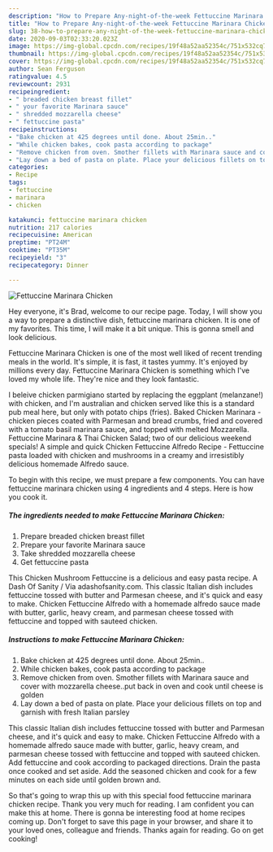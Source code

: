 ```yaml
---
description: "How to Prepare Any-night-of-the-week Fettuccine Marinara Chicken"
title: "How to Prepare Any-night-of-the-week Fettuccine Marinara Chicken"
slug: 38-how-to-prepare-any-night-of-the-week-fettuccine-marinara-chicken
date: 2020-09-03T02:33:20.023Z
image: https://img-global.cpcdn.com/recipes/19f48a52aa52354c/751x532cq70/fettuccine-marinara-chicken-recipe-main-photo.jpg
thumbnail: https://img-global.cpcdn.com/recipes/19f48a52aa52354c/751x532cq70/fettuccine-marinara-chicken-recipe-main-photo.jpg
cover: https://img-global.cpcdn.com/recipes/19f48a52aa52354c/751x532cq70/fettuccine-marinara-chicken-recipe-main-photo.jpg
author: Sean Ferguson
ratingvalue: 4.5
reviewcount: 2931
recipeingredient:
- " breaded chicken breast fillet"
- " your favorite Marinara sauce"
- " shredded mozzarella cheese"
- " fettuccine pasta"
recipeinstructions:
- "Bake chicken at 425 degrees until done. About 25min.."
- "While chicken bakes, cook pasta according to package"
- "Remove chicken from oven. Smother fillets with Marinara sauce and cover with mozzarella cheese..put back in oven and cook until cheese is golden"
- "Lay down a bed of pasta on plate. Place your delicious fillets on top and garnish with fresh Italian parsley"
categories:
- Recipe
tags:
- fettuccine
- marinara
- chicken

katakunci: fettuccine marinara chicken 
nutrition: 217 calories
recipecuisine: American
preptime: "PT24M"
cooktime: "PT35M"
recipeyield: "3"
recipecategory: Dinner

---
```



![Fettuccine Marinara Chicken](https://img-global.cpcdn.com/recipes/19f48a52aa52354c/751x532cq70/fettuccine-marinara-chicken-recipe-main-photo.jpg)

Hey everyone, it's Brad, welcome to our recipe page. Today, I will show you a way to prepare a distinctive dish, fettuccine marinara chicken. It is one of my favorites. This time, I will make it a bit unique. This is gonna smell and look delicious.

Fettuccine Marinara Chicken is one of the most well liked of recent trending meals in the world. It's simple, it is fast, it tastes yummy. It's enjoyed by millions every day. Fettuccine Marinara Chicken is something which I've loved my whole life. They're nice and they look fantastic.

I beleive chicken parmigiano started by replacing the eggplant (melanzane!) with chicken, and I&#39;m australian and chicken served like this is a standard pub meal here, but only with potato chips (fries). Baked Chicken Marinara - chicken pieces coated with Parmesan and bread crumbs, fried and covered with a tomato basil marinara sauce, and topped with melted Mozzarella. Fettuccine Marinara &amp; Thai Chicken Salad; two of our delicious weekend specials! A simple and quick Chicken Fettuccine Alfredo Recipe - Fettuccine pasta loaded with chicken and mushrooms in a creamy and irresistibly delicious homemade Alfredo sauce.


To begin with this recipe, we must prepare a few components. You can have fettuccine marinara chicken using 4 ingredients and 4 steps. Here is how you cook it.

<!--inarticleads1-->

##### The ingredients needed to make Fettuccine Marinara Chicken:

1. Prepare  breaded chicken breast fillet
1. Prepare  your favorite Marinara sauce
1. Take  shredded mozzarella cheese
1. Get  fettuccine pasta


This Chicken Mushroom Fettuccine is a delicious and easy pasta recipe. A Dash Of Sanity / Via adashofsanity.com. This classic Italian dish includes fettuccine tossed with butter and Parmesan cheese, and it&#39;s quick and easy to make. Chicken Fettuccine Alfredo with a homemade alfredo sauce made with butter, garlic, heavy cream, and parmesan cheese tossed with fettuccine and topped with sauteed chicken. 

<!--inarticleads2-->

##### Instructions to make Fettuccine Marinara Chicken:

1. Bake chicken at 425 degrees until done. About 25min..
1. While chicken bakes, cook pasta according to package
1. Remove chicken from oven. Smother fillets with Marinara sauce and cover with mozzarella cheese..put back in oven and cook until cheese is golden
1. Lay down a bed of pasta on plate. Place your delicious fillets on top and garnish with fresh Italian parsley


This classic Italian dish includes fettuccine tossed with butter and Parmesan cheese, and it&#39;s quick and easy to make. Chicken Fettuccine Alfredo with a homemade alfredo sauce made with butter, garlic, heavy cream, and parmesan cheese tossed with fettuccine and topped with sauteed chicken. Add fettuccine and cook according to packaged directions. Drain the pasta once cooked and set aside. Add the seasoned chicken and cook for a few minutes on each side until golden brown and. 

So that's going to wrap this up with this special food fettuccine marinara chicken recipe. Thank you very much for reading. I am confident you can make this at home. There is gonna be interesting food at home recipes coming up. Don't forget to save this page in your browser, and share it to your loved ones, colleague and friends. Thanks again for reading. Go on get cooking!
